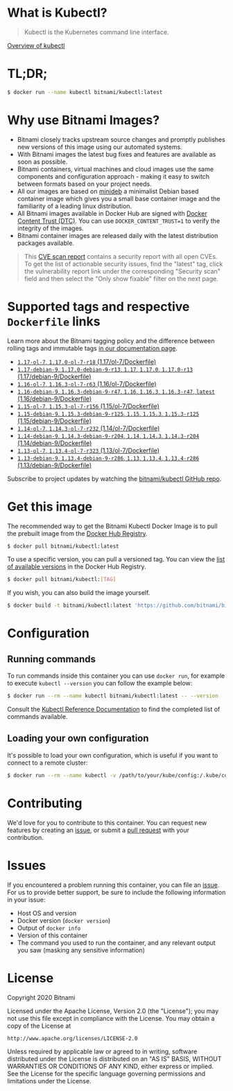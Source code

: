 
# What is Kubectl?

> Kubectl is the Kubernetes command line interface.

[Overview of kubectl](https://kubernetes.io/docs/reference/kubectl/overview/)

# TL;DR;

```bash
$ docker run --name kubectl bitnami/kubectl:latest
```

# Why use Bitnami Images?

* Bitnami closely tracks upstream source changes and promptly publishes new versions of this image using our automated systems.
* With Bitnami images the latest bug fixes and features are available as soon as possible.
* Bitnami containers, virtual machines and cloud images use the same components and configuration approach - making it easy to switch between formats based on your project needs.
* All our images are based on [minideb](https://github.com/bitnami/minideb) a minimalist Debian based container image which gives you a small base container image and the familiarity of a leading linux distribution.
* All Bitnami images available in Docker Hub are signed with [Docker Content Trust (DTC)](https://docs.docker.com/engine/security/trust/content_trust/). You can use `DOCKER_CONTENT_TRUST=1` to verify the integrity of the images.
* Bitnami container images are released daily with the latest distribution packages available.


> This [CVE scan report](https://quay.io/repository/bitnami/kubectl?tab=tags) contains a security report with all open CVEs. To get the list of actionable security issues, find the "latest" tag, click the vulnerability report link under the corresponding "Security scan" field and then select the "Only show fixable" filter on the next page.

# Supported tags and respective `Dockerfile` links

Learn more about the Bitnami tagging policy and the difference between rolling tags and immutable tags [in our documentation page](https://docs.bitnami.com/containers/how-to/understand-rolling-tags-containers/).


* [`1.17-ol-7`, `1.17.0-ol-7-r18` (1.17/ol-7/Dockerfile)](https://github.com/bitnami/bitnami-docker-kubectl/blob/1.17.0-ol-7-r18/1.17/ol-7/Dockerfile)
* [`1.17-debian-9`, `1.17.0-debian-9-r13`, `1.17`, `1.17.0`, `1.17.0-r13` (1.17/debian-9/Dockerfile)](https://github.com/bitnami/bitnami-docker-kubectl/blob/1.17.0-debian-9-r13/1.17/debian-9/Dockerfile)
* [`1.16-ol-7`, `1.16.3-ol-7-r63` (1.16/ol-7/Dockerfile)](https://github.com/bitnami/bitnami-docker-kubectl/blob/1.16.3-ol-7-r63/1.16/ol-7/Dockerfile)
* [`1.16-debian-9`, `1.16.3-debian-9-r47`, `1.16`, `1.16.3`, `1.16.3-r47`, `latest` (1.16/debian-9/Dockerfile)](https://github.com/bitnami/bitnami-docker-kubectl/blob/1.16.3-debian-9-r47/1.16/debian-9/Dockerfile)
* [`1.15-ol-7`, `1.15.3-ol-7-r156` (1.15/ol-7/Dockerfile)](https://github.com/bitnami/bitnami-docker-kubectl/blob/1.15.3-ol-7-r156/1.15/ol-7/Dockerfile)
* [`1.15-debian-9`, `1.15.3-debian-9-r125`, `1.15`, `1.15.3`, `1.15.3-r125` (1.15/debian-9/Dockerfile)](https://github.com/bitnami/bitnami-docker-kubectl/blob/1.15.3-debian-9-r125/1.15/debian-9/Dockerfile)
* [`1.14-ol-7`, `1.14.3-ol-7-r232` (1.14/ol-7/Dockerfile)](https://github.com/bitnami/bitnami-docker-kubectl/blob/1.14.3-ol-7-r232/1.14/ol-7/Dockerfile)
* [`1.14-debian-9`, `1.14.3-debian-9-r204`, `1.14`, `1.14.3`, `1.14.3-r204` (1.14/debian-9/Dockerfile)](https://github.com/bitnami/bitnami-docker-kubectl/blob/1.14.3-debian-9-r204/1.14/debian-9/Dockerfile)
* [`1.13-ol-7`, `1.13.4-ol-7-r323` (1.13/ol-7/Dockerfile)](https://github.com/bitnami/bitnami-docker-kubectl/blob/1.13.4-ol-7-r323/1.13/ol-7/Dockerfile)
* [`1.13-debian-9`, `1.13.4-debian-9-r286`, `1.13`, `1.13.4`, `1.13.4-r286` (1.13/debian-9/Dockerfile)](https://github.com/bitnami/bitnami-docker-kubectl/blob/1.13.4-debian-9-r286/1.13/debian-9/Dockerfile)

Subscribe to project updates by watching the [bitnami/kubectl GitHub repo](https://github.com/bitnami/bitnami-docker-kubectl).

# Get this image

The recommended way to get the Bitnami Kubectl Docker Image is to pull the prebuilt image from the [Docker Hub Registry](https://hub.docker.com/r/bitnami/kubectl).

```bash
$ docker pull bitnami/kubectl:latest
```

To use a specific version, you can pull a versioned tag. You can view the [list of available versions](https://hub.docker.com/r/bitnami/kubectl/tags/) in the Docker Hub Registry.

```bash
$ docker pull bitnami/kubectl:[TAG]
```

If you wish, you can also build the image yourself.

```bash
$ docker build -t bitnami/kubectl:latest 'https://github.com/bitnami/bitnami-docker-kubectl.git#master:1.16/debian-9'
```

# Configuration

## Running commands

To run commands inside this container you can use `docker run`, for example to execute `kubectl --version` you can follow the example below:

```bash
$ docker run --rm --name kubectl bitnami/kubectl:latest -- --version
```

Consult the [Kubectl Reference Documentation](https://kubernetes.io/docs/reference/generated/kubectl/kubectl-commands) to find the completed list of commands available.

## Loading your own configuration

It's possible to load your own configuration, which is useful if you want to connect to a remote cluster:

```bash
$ docker run --rm --name kubectl -v /path/to/your/kube/config:/.kube/config bitnami/kubectl:latest
```

# Contributing

We'd love for you to contribute to this container. You can request new features by creating an [issue](https://github.com/bitnami/bitnami-docker-kubectl/issues), or submit a [pull request](https://github.com/bitnami/bitnami-docker-kubectl/pulls) with your contribution.

# Issues

If you encountered a problem running this container, you can file an [issue](https://github.com/bitnami/bitnami-docker-kubectl/issues). For us to provide better support, be sure to include the following information in your issue:

- Host OS and version
- Docker version (`docker version`)
- Output of `docker info`
- Version of this container
- The command you used to run the container, and any relevant output you saw (masking any sensitive information)

# License

Copyright 2020 Bitnami

Licensed under the Apache License, Version 2.0 (the "License");
you may not use this file except in compliance with the License.
You may obtain a copy of the License at

    http://www.apache.org/licenses/LICENSE-2.0

Unless required by applicable law or agreed to in writing, software
distributed under the License is distributed on an "AS IS" BASIS,
WITHOUT WARRANTIES OR CONDITIONS OF ANY KIND, either express or implied.
See the License for the specific language governing permissions and
limitations under the License.
